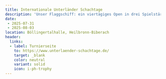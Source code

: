 ```yaml
---
title: Internationale Unterländer Schachtage
description: 'Unser Flaggschiff: ein viertägiges Open in drei Spielstärkeklassen (A-, B- und C-Turnier).'
date:
 - 2025-07-31
 - 2025-08-03
location: Böllingertalhalle, Heilbronn-Biberach
header:
  links:
  - label: Turnierseite
    to: https://www.unterlaender-schachtage.de/
    target: _blank
    color: neutral
    variant: solid
    icon: i-ph-trophy
---
```

